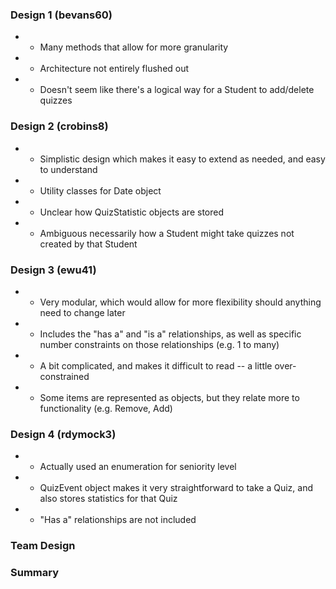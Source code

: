 ### Design 1 (bevans60)
* + Many methods that allow for more granularity
* - Architecture not entirely flushed out
* - Doesn't seem like there's a logical way for a Student to add/delete quizzes

### Design 2 (crobins8)
* + Simplistic design which makes it easy to extend as needed, and easy to understand
* + Utility classes for Date object
* - Unclear how QuizStatistic objects are stored
* - Ambiguous necessarily how a Student might take quizzes not created by that Student

### Design 3 (ewu41)
* + Very modular, which would allow for more flexibility should anything need to change later
* + Includes the "has a" and "is a" relationships, as well as specific number constraints on those relationships (e.g. 1 to many)
* - A bit complicated, and makes it difficult to read -- a little over-constrained
* - Some items are represented as objects, but they relate more to functionality (e.g. Remove, Add)

### Design 4 (rdymock3)
* + Actually used an enumeration for seniority level
* + QuizEvent object makes it very straightforward to take a Quiz, and also stores statistics for that Quiz
* - "Has a" relationships are not included

### Team Design

### Summary
